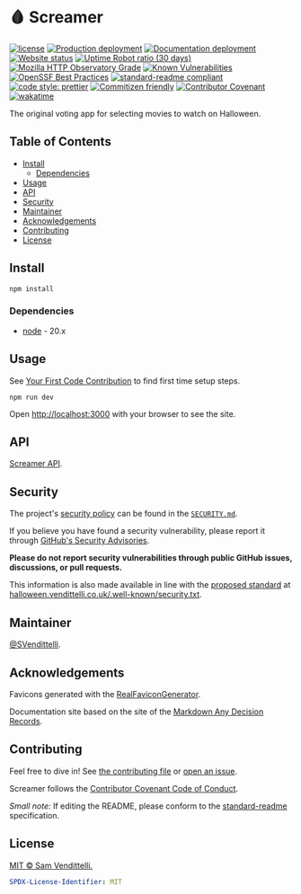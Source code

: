 # 🩸 Screamer<!-- omit in toc -->

[![license](https://img.shields.io/github/license/SVendittelli/screamer.svg)](LICENSE)
[![Production deployment](https://img.shields.io/github/deployments/SVendittelli/screamer/production?label=deploy)](https://github.com/SVendittelli/screamer/deployments/activity_log?environment=production)
[![Documentation deployment](https://img.shields.io/github/deployments/SVendittelli/screamer/github-pages?label=docs-deploy)](https://github.com/SVendittelli/screamer/deployments/activity_log?environment=github-pages)
[![Website status](https://img.shields.io/website/https/halloween.vendittelli.co.uk)](https://halloween.vendittelli.co.uk/)
[![Uptime Robot ratio (30 days)](https://img.shields.io/uptimerobot/ratio/m795811614-7df5f2fde9ddb5b3e00c28e1)](https://stats.uptimerobot.com/80zk0uXpKG/795811614)
[![Mozilla HTTP Observatory Grade](https://img.shields.io/mozilla-observatory/grade/halloween.vendittelli.co.uk?publish)](https://observatory.mozilla.org/analyze/halloween.vendittelli.co.uk)
[![Known Vulnerabilities](https://snyk.io/test/github/SVendittelli/screamer/badge.svg)](https://snyk.io/test/github/SVendittelli/screamer)
[![OpenSSF Best Practices](https://www.bestpractices.dev/projects/8226/badge)](https://www.bestpractices.dev/projects/8226)
[![standard-readme compliant](https://img.shields.io/badge/readme%20style-standard-brightgreen.svg)](https://github.com/RichardLitt/standard-readme)
[![code style: prettier](https://img.shields.io/badge/code_style-prettier-ff69b4.svg)](https://github.com/prettier/prettier)
[![Commitizen friendly](https://img.shields.io/badge/commitizen-friendly-brightgreen.svg)](http://commitizen.github.io/cz-cli/)
[![Contributor Covenant](https://img.shields.io/badge/Contributor%20Covenant-2.1-4baaaa.svg)](code_of_conduct.md)
[![wakatime](https://wakatime.com/badge/github/SVendittelli/screamer.svg)](https://wakatime.com/badge/github/SVendittelli/screamer)

The original voting app for selecting movies to watch on Halloween.

## Table of Contents<!-- omit in toc -->

- [Install](#install)
  - [Dependencies](#dependencies)
- [Usage](#usage)
- [API](#api)
- [Security](#security)
- [Maintainer](#maintainer)
- [Acknowledgements](#acknowledgements)
- [Contributing](#contributing)
- [License](#license)

## Install

```terminal
npm install
```

### Dependencies

- [node](https://nodejs.org/) - 20.x

## Usage

See [Your First Code Contribution](./CONTRIBUTING.md#your-first-code-contribution) to find first time setup steps.

```terminal
npm run dev
```

Open <http://localhost:3000> with your browser to see the site.

## API

[Screamer API](https://halloween.vendittelli.co.uk/swagger).

## Security

The project's [security policy](https://github.com/SVendittelli/screamer/security/policy) can be found in the [`SECURITY.md`](./SECURITY.md).

If you believe you have found a security vulnerability, please report it through [GitHub's Security Advisories](https://github.com/SVendittelli/screamer/security/advisories).

**Please do not report security vulnerabilities through public GitHub issues, discussions, or pull requests.**

This information is also made available in line with the [proposed standard](https://securitytxt.org/) at [halloween.vendittelli.co.uk/.well-known/security.txt](https://halloween.vendittelli.co.uk/.well-known/security.txt).

## Maintainer

[@SVendittelli](https://github.com/SVendittelli).

## Acknowledgements

Favicons generated with the [RealFaviconGenerator](https://realfavicongenerator.net/).

Documentation site based on the site of the [Markdown Any Decision Records](https://github.com/adr/madr).

## Contributing

Feel free to dive in! See [the contributing file](CONTRIBUTING.md) or [open an issue](https://github.com/RichardLitt/standard-readme/issues/new).

Screamer follows the [Contributor Covenant Code of Conduct](./CODE_OF_CONDUCT.md).

_Small note:_ If editing the README, please conform to the [standard-readme](https://github.com/RichardLitt/standard-readme) specification.

## License

[MIT © Sam Vendittelli.](./LICENSE)

```yaml
SPDX-License-Identifier: MIT
```
